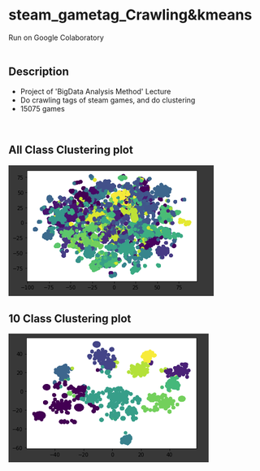 # steam_gametag_Crawling&kmeans
Run on Google Colaboratory
<br>
<br>

## Description
- Project of 'BigData Analysis Method' Lecture
- Do crawling tags of steam games, and do clustering
- 15075 games
<br>

## All Class Clustering plot

<img src="https://github.com/BearHunter49/steam_gametag_kmeans/blob/master/img/Entire_class.png?raw=true">
<br>

## 10 Class Clustering plot

<img src="https://github.com/BearHunter49/steam_gametag_kmeans/blob/master/img/10_class.png?raw=true">
